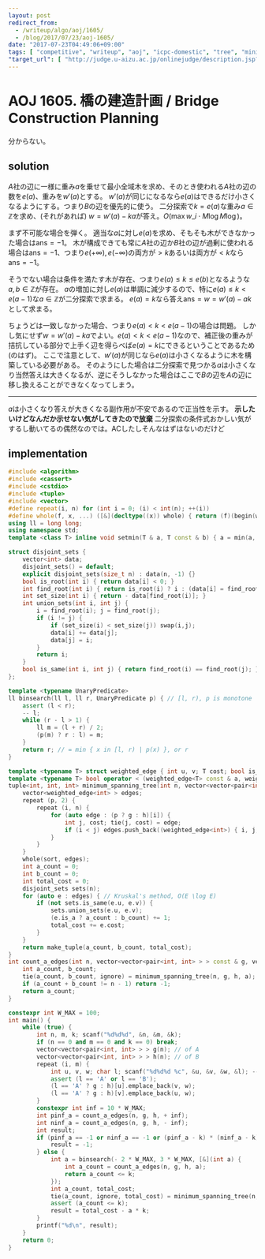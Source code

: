 ```yaml
---
layout: post
redirect_from:
  - /writeup/algo/aoj/1605/
  - /blog/2017/07/23/aoj-1605/
date: "2017-07-23T04:49:06+09:00"
tags: [ "competitive", "writeup", "aoj", "icpc-domestic", "tree", "minimum-spanning-tree", "binary-search" ]
"target_url": [ "http://judge.u-aizu.ac.jp/onlinejudge/description.jsp?id=1605" ]
---
```


# AOJ 1605. 橋の建造計画 / Bridge Construction Planning

分からない。

## solution

$A$社の辺に一様に重み$a$を乗せて最小全域木を求め、そのとき使われる$A$社の辺の数を$e(a)$、重みを$w'(a)$とする。
$w'(a)$が同じになるなら$e(a)$はできるだけ小さくなるようにする。つまり$B$の辺を優先的に使う。
二分探索で$k = e(a)$な重み$a \in \mathbb{Z}$を求め、(それがあれば) $w = w'(a) - ka$が答え。$O(\max w\_i \cdot M \log M \log)$。


まず不可能な場合を弾く。
適当な$a$に対し$e(a)$を求め、そもそも木ができなかった場合は$\mathrm{ans} = -1$。
木が構成できても常に$A$社の辺か$B$社の辺が過剰に使われる場合は$\mathrm{ans} = -1$、つまり$e(+ \infty), e(- \infty)$の両方が$\gt k$あるいは両方が$\lt k$なら$\mathrm{ans} = -1$。

そうでない場合は条件を満たす木が存在、つまり$e(a) \le k \le e(b)$となるような$a, b \in \mathbb{Z}$が存在。
$a$の増加に対し$e(a)$は単調に減少するので、特に$e(a) \le k \lt e(a - 1)$な$a \in \mathbb{Z}$が二分探索で求まる。
$e(a) = k$なら答え$\mathrm{ans} = w = w'(a) - ak$として求まる。

ちょうどは一致しなかった場合、つまり$e(a) \lt k \lt e(a - 1)$の場合は問題。
しかし気にせず$w = w'(a) - ka$でよい。$e(a) \lt k \lt e(a - 1)$なので、補正後の重みが拮抗している部分で上手く辺を得らべば$e(a) = k$にできるということであるため (のはず)。
ここで注意として、$w'(a)$が同じなら$e(a)$は小さくなるように木を構築している必要がある。
そのようにした場合は二分探索で見つかる$a$は小さくなり当然答えは大きくなるが、逆にそうしなかった場合はここで$B$の辺を$A$の辺に移し換えることができなくなってしまう。

<hr>

$a$は小さくなり答えが大きくなる副作用が不安であるので正当性を示す。
**示したいけどなんだか示せない気がしてきたので放棄** 二分探索の条件式おかしい気がするし動いてるの偶然なのでは。ACしたしそんなはずはないのだけど

## implementation

``` c++
#include <algorithm>
#include <cassert>
#include <cstdio>
#include <tuple>
#include <vector>
#define repeat(i, n) for (int i = 0; (i) < int(n); ++(i))
#define whole(f, x, ...) ([&](decltype((x)) whole) { return (f)(begin(whole), end(whole), ## __VA_ARGS__); })(x)
using ll = long long;
using namespace std;
template <class T> inline void setmin(T & a, T const & b) { a = min(a, b); }

struct disjoint_sets {
    vector<int> data;
    disjoint_sets() = default;
    explicit disjoint_sets(size_t n) : data(n, -1) {}
    bool is_root(int i) { return data[i] < 0; }
    int find_root(int i) { return is_root(i) ? i : (data[i] = find_root(data[i])); }
    int set_size(int i) { return - data[find_root(i)]; }
    int union_sets(int i, int j) {
        i = find_root(i); j = find_root(j);
        if (i != j) {
            if (set_size(i) < set_size(j)) swap(i,j);
            data[i] += data[j];
            data[j] = i;
        }
        return i;
    }
    bool is_same(int i, int j) { return find_root(i) == find_root(j); }
};

template <typename UnaryPredicate>
ll binsearch(ll l, ll r, UnaryPredicate p) { // [l, r), p is monotone
    assert (l < r);
    -- l;
    while (r - l > 1) {
        ll m = (l + r) / 2;
        (p(m) ? r : l) = m;
    }
    return r; // = min { x in [l, r) | p(x) }, or r
}

template <typename T> struct weighted_edge { int u, v; T cost; bool is_a; };
template <typename T> bool operator < (weighted_edge<T> const & a, weighted_edge<T> const & b) { return make_pair(a.cost, a.is_a) < make_pair(b.cost, b.is_a); } // weak ordering
tuple<int, int, int> minimum_spanning_tree(int n, vector<vector<pair<int, int> > > const & g, vector<vector<pair<int, int> > > const & h, int a) {
    vector<weighted_edge<int> > edges;
    repeat (p, 2) {
        repeat (i, n) {
            for (auto edge : (p ? g : h)[i]) {
                int j, cost; tie(j, cost) = edge;
                if (i < j) edges.push_back((weighted_edge<int>) { i, j, cost + (p ? a : 0), bool(p) });
            }
        }
    }
    whole(sort, edges);
    int a_count = 0;
    int b_count = 0;
    int total_cost = 0;
    disjoint_sets sets(n);
    for (auto e : edges) { // Kruskal's method, O(E \log E)
        if (not sets.is_same(e.u, e.v)) {
            sets.union_sets(e.u, e.v);
            (e.is_a ? a_count : b_count) += 1;
            total_cost += e.cost;
        }
    }
    return make_tuple(a_count, b_count, total_cost);
}
int count_a_edges(int n, vector<vector<pair<int, int> > > const & g, vector<vector<pair<int, int> > > const & h, int a) {
    int a_count, b_count;
    tie(a_count, b_count, ignore) = minimum_spanning_tree(n, g, h, a);
    if (a_count + b_count != n - 1) return -1;
    return a_count;
}

constexpr int W_MAX = 100;
int main() {
    while (true) {
        int n, m, k; scanf("%d%d%d", &n, &m, &k);
        if (n == 0 and m == 0 and k == 0) break;
        vector<vector<pair<int, int> > > g(n); // of A
        vector<vector<pair<int, int> > > h(n); // of B
        repeat (i, m) {
            int u, v, w; char l; scanf("%d%d%d %c", &u, &v, &w, &l); -- u; -- v;
            assert (l == 'A' or l == 'B');
            (l == 'A' ? g : h)[u].emplace_back(v, w);
            (l == 'A' ? g : h)[v].emplace_back(u, w);
        }
        constexpr int inf = 10 * W_MAX;
        int pinf_a = count_a_edges(n, g, h, + inf);
        int ninf_a = count_a_edges(n, g, h, - inf);
        int result;
        if (pinf_a == -1 or ninf_a == -1 or (pinf_a - k) * (ninf_a - k) > 0) {
            result = -1;
        } else {
            int a = binsearch(- 2 * W_MAX, 3 * W_MAX, [&](int a) {
                int a_count = count_a_edges(n, g, h, a);
                return a_count <= k;
            });
            int a_count, total_cost;
            tie(a_count, ignore, total_cost) = minimum_spanning_tree(n, g, h, a);
            assert (a_count <= k);
            result = total_cost - a * k;
        }
        printf("%d\n", result);
    }
    return 0;
}
```

